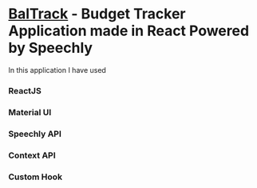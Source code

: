 # [BalTrack](https://balance-tracker-powered-by-speechly.netlify.app/) - Budget Tracker Application made in React Powered by Speechly

In this application I have used 

### ReactJS
### Material UI
### Speechly API
### Context API
### Custom Hook
